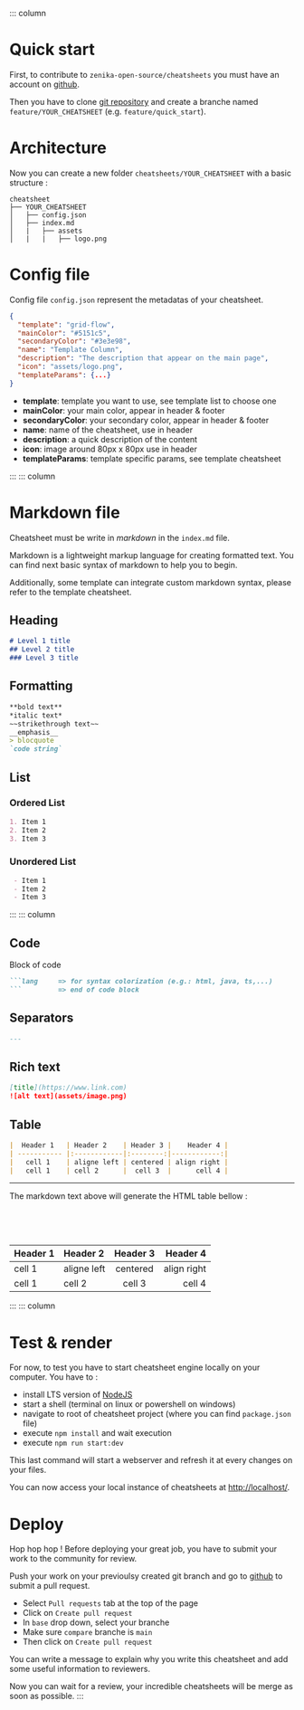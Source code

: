 ::: column
# Quick start
First, to contribute to `zenika-open-source/cheatsheets` you must have an account on [github](https://github.com/).

Then you have to clone [git repository](https://github.com/zenika-open-source/cheatsheets/) and create a branche named `feature/YOUR_CHEATSHEET` (e.g. `feature/quick_start`).

# Architecture

Now you can create a new folder `cheatsheets/YOUR_CHEATSHEET` with a basic structure :
```
cheatsheet
├── YOUR_CHEATSHEET
│   ├── config.json
│   ├── index.md
│   |   ├── assets
│   |   |   ├── logo.png
```

# Config file

Config file `config.json` represent the metadatas of your cheatsheet.

```json
{
  "template": "grid-flow",
  "mainColor": "#5151c5",
  "secondaryColor": "#3e3e98",
  "name": "Template Column",
  "description": "The description that appear on the main page",
  "icon": "assets/logo.png",
  "templateParams": {...}
}
```

 - **template**: template you want to use, see template list to choose one
 - **mainColor**: your main color, appear in header & footer
 - **secondaryColor**: your secondary color, appear in header & footer
 - **name**: name of the cheatsheet, use in header
 - **description**: a quick description of the content
 - **icon**: image around 80px x 80px use in header
 - **templateParams**: template specific params, see template cheatsheet

:::
::: column

# Markdown file

Cheatsheet must be write in *markdown* in the `index.md` file.

Markdown is a lightweight markup language for creating formatted text. You can find next basic syntax of markdown to help you to begin.

Additionally, some template can integrate custom markdown syntax, please refer to the template cheatsheet.

## Heading

```markdown
# Level 1 title
## Level 2 title
### Level 3 title
```

## Formatting

```markdown
**bold text**
*italic text*
~~strikethrough text~~
__emphasis__
> blocquote
`code string`
```

## List

### Ordered List
```markdown
1. Item 1
2. Item 2
3. Item 3
```

### Unordered List
```markdown
 - Item 1
 - Item 2
 - Item 3
```
:::
::: column
## Code
Block of code
```markdown
```lang     => for syntax colorization (e.g.: html, java, ts,...)
```         => end of code block
```

## Separators
```markdown
---
```

## Rich text
```markdown
[title](https://www.link.com)
![alt text](assets/image.png)
```

## Table

```markdown
|  Header 1   | Header 2    | Header 3 |    Header 4 |
| ----------- |:------------|:--------:|------------:|
|   cell 1    | aligne left | centered | align right |
|   cell 1    | cell 2      |  cell 3  |      cell 4 |
```

---

The markdown text above will generate the HTML table bellow :

&nbsp;

&nbsp;

| Header 1         | Header 2    | Header 3 |    Header 4 |
|------------------|:------------|:--------:|------------:|
| cell 1           | aligne left | centered | align right |
| cell 1           | cell 2      |  cell 3  |      cell 4 |

:::
::: column
# Test & render

For now, to test you have to start cheatsheet engine locally on your computer. You have to :
 - install LTS version of [NodeJS](https://nodejs.org/fr)
 - start a shell (terminal on linux or powershell on windows)
 - navigate to root of cheatsheet project (where you can find `package.json` file)
 - execute `npm install` and wait execution
 - execute `npm run start:dev`

This last command will start a webserver and refresh it at every changes on your files.

You can now access your local instance of cheatsheets at [http://localhost/](http://localhost/).

# Deploy

Hop hop hop ! Before deploying your great job, you have to submit your work to the community for review.

Push your work on your previoulsy created git branch and go to [github](https://github.com/zenika-open-source/cheatsheets/pulls) to submit a pull request.
- Select `Pull requests` tab at the top of the page
- Click on `Create pull request`
- In `base` drop down, select your branche
- Make sure `compare` branche is `main`
- Then click on `Create pull request`

You can write a message to explain why you write this cheatsheet and add some useful information to reviewers.

Now you can wait for a review, your incredible cheatsheets will be merge as soon as possible.
:::